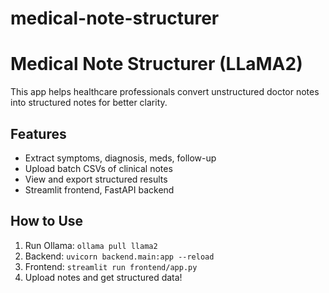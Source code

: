 # medical-note-structurer
# Medical Note Structurer (LLaMA2)
This app helps healthcare professionals convert unstructured doctor notes into structured notes for better clarity.
## Features
- Extract symptoms, diagnosis, meds, follow-up
- Upload batch CSVs of clinical notes
- View and export structured results
- Streamlit frontend, FastAPI backend
## How to Use
1. Run Ollama: `ollama pull llama2`
2. Backend: `uvicorn backend.main:app --reload`
3. Frontend: `streamlit run frontend/app.py`
4. Upload notes and get structured data!
